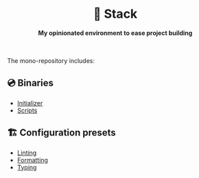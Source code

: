 <div align="center">
    <h1>🦦 Stack</h1>
    <strong>My opinionated environment to ease project building</strong>
</div>
<br />
<br />

The mono-repository includes:

## 💿 Binaries

-   [Initializer](./packages/create)
-   [Scripts](./packages/scripts)

## 🏗️ Configuration presets

-   [Linting](./packages/eslint-config)
-   [Formatting](./packages/prettier-config)
-   [Typing](./packages/ts-config)
